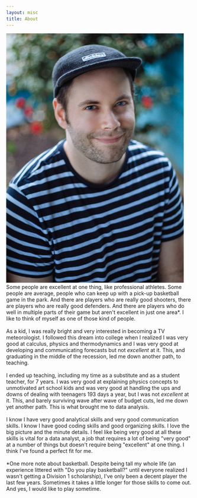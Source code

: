 ```yaml
---
layout: misc
title: About
---
```


![me](/assets/img/3813D2FB-1845-481F-BD6E-598B83BCADBB.jpeg)
Some people are excellent at one thing, like professional athletes. Some people are average, people who can keep up with a pick-up basketball game in the park. And there are players who are really good shooters, there are players who are really good defenders. And there are players who do well in multiple parts of their game but aren't excellent in just one area\*. I like to think of myself as one of those kind of people. <br><br>
As a kid, I was really bright and very interested in becoming a TV meteorologist. I followed this dream into college when I realized I was very good at calculus, physics and thermodynamics and I was very good at developing and communicating forecasts but not *excellent* at it. This, and graduating in the middle of the recession, led me down another path, to teaching.<br><br>
I ended up teaching, including my time as a substitute and as a student teacher, for 7 years. I was very good at explaining physics concepts to unmotivated art school kids and was very good at handling the ups and downs of dealing with teenagers 193 days a year, but I was not *excellent* at it. This, and barely surviving wave after wave of budget cuts, led me down yet another path. This is what brought me to data analysis. <br><br>
I know I have very good analytical skills and very good communication skills. I know I have good coding skills and good organizing skills. I love the big picture and the minute details. I feel like being very good at all these skills is vital for a data analyst, a job that requires a lot of being "very good" at a number of things but doesn't require being "excellent" at one thing. I think I've found a perfect fit for me.<br><br>
\*One more note about basketball. Despite being tall my whole life (an experience littered with "Do you play basketball?" until everyone realized I wasn't getting a Division 1 scholarship), I've only been a decent player the last few years. Sometimes it takes a little longer for those skills to come out. And yes, I would like to play sometime.

